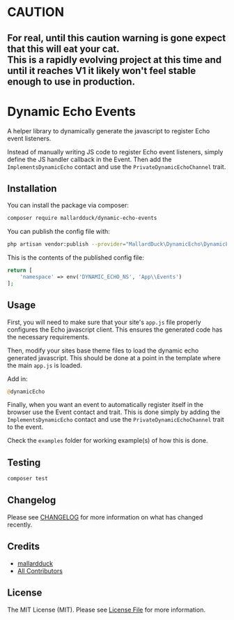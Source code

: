 # CAUTION
For real, until this caution warning is gone expect that this will eat your cat.  
This is a rapidly evolving project at this time and until it reaches V1 it likely won't feel stable enough to use in production.
---

# Dynamic Echo Events

A helper library to dynamically generate the javascript to register Echo event listeners.

Instead of manually writing JS code to register Echo event listeners, simply define the JS handler callback in the Event.
Then add the `ImplementsDynamicEcho` contact and use the `PrivateDynamicEchoChannel` trait.

## Installation

You can install the package via composer:

```bash
composer require mallardduck/dynamic-echo-events
```

You can publish the config file with:
```bash
php artisan vendor:publish --provider="MallardDuck\DynamicEcho\DynamicEchoServiceProvider" --tag="config"
```

This is the contents of the published config file:

```php
return [
    'namespace' => env('DYNAMIC_ECHO_NS', 'App\\Events')
];
```

## Usage

First, you will need to make sure that your site's `app.js` file properly configures the Echo javascript client.
This ensures the generated code has the necessary requirements.

Then, modify your sites base theme files to load the dynamic echo generated javascript. 
This should be done at a point in the template where the main `app.js` is loaded. 

Add in:

``` php
@dynamicEcho
```

Finally, when you want an event to automatically register itself in the browser use the Event contact and trait.
This is done simply by adding the `ImplementsDynamicEcho` contact and use the `PrivateDynamicEchoChannel` trait to the event.

Check the `examples` folder for working example(s) of how this is done.

## Testing

``` bash
composer test
```

## Changelog

Please see [CHANGELOG](CHANGELOG.md) for more information on what has changed recently.

## Credits

- [mallardduck](https://github.com/mallardduck)
- [All Contributors](../../contributors)

## License

The MIT License (MIT). Please see [License File](LICENSE.md) for more information.
